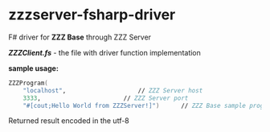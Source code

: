# zzzserver-fsharp-driver
F# driver for **ZZZ Base** through ZZZ Server

***ZZZClient.fs*** - the file with driver function implementation  

**sample usage:**
```fsharp
ZZZProgram(
	"localhost",					// ZZZ Server host
	3333,						// ZZZ Server port
	"#[cout;Hello World from ZZZServer!]")		// ZZZ Base sample program
```

Returned result encoded in the utf-8
